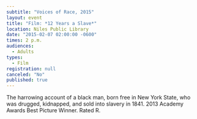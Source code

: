 ```yaml
---
subtitle: "Voices of Race, 2015"
layout: event
title: "Film: *12 Years a Slave*"
location: Niles Public Library
date: "2015-02-07 02:00:00 -0600"
times: 2 p.m.
audiences: 
  - Adults
types: 
  - Film
registration: null
canceled: "No"
published: true
---
```


The harrowing account of a black man, born free in New York State, who was drugged, kidnapped, and sold into slavery in 1841. 2013 Academy Awards Best Picture Winner. Rated R.